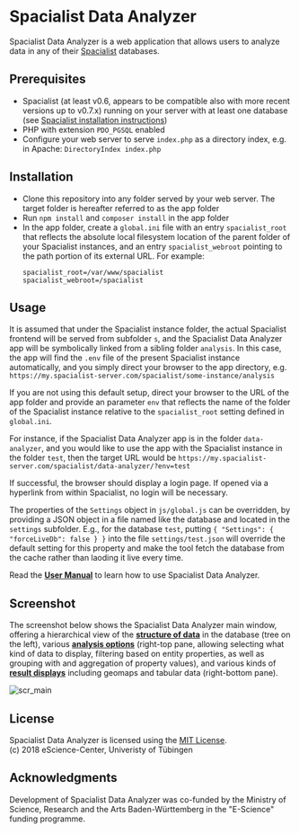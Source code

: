 # Spacialist Data Analyzer

Spacialist Data Analyzer is a web application that allows users to analyze data in any of their [Spacialist](https://github.com/eScienceCenter/Spacialist) databases.

## Prerequisites
* Spacialist (at least v0.6, appears to be compatible also with more recent versions up to v0.7.x) running on your server with at least one database (see [Spacialist installation instructions](https://github.com/eScienceCenter/Spacialist/blob/master/INSTALL.md))
* PHP with extension `PDO_PGSQL` enabled
* Configure your web server to serve `index.php` as a directory index, e.g. in Apache: `DirectoryIndex index.php`

## Installation
* Clone this repository into any folder served by your web server. The target folder is hereafter referred to as the app folder
* Run `npm install` and `composer install` in the app folder
* In the app folder, create a `global.ini` file with an entry `spacialist_root` that reflects the absolute local filesystem location of the parent folder of your Spacialist instances, and an entry `spacialist_webroot` pointing to the path portion of its external URL. For example:
    ```
    spacialist_root=/var/www/spacialist
    spacialist_webroot=/spacialist
    ```

## Usage
It is assumed that under the Spacialist instance folder, the actual Spacialist frontend will be served from subfolder `s`, and the Spacialist Data Analyzer app will be symbolically linked from a sibling folder `analysis`. In this case, the app will find the `.env` file of the present Spacialist instance automatically, and you simply direct your browser to the app directory, e.g. `https://my.spacialist-server.com/spacialist/some-instance/analysis`

If you are not using this default setup, direct your browser to the URL of the app folder and provide an parameter `env` that reflects the name of the folder of the Spacialist instance relative to the `spacialist_root` setting defined in `global.ini`.

For instance, if the Spacialist Data Analyzer app is in the folder `data-analyzer`, and you would like to use the app with the Spacialist instance in the folder `test`, then the target URL would be `https://my.spacialist-server.com/spacialist/data-analyzer/?env=test`

If successful, the browser should display a login page. If opened via a hyperlink from within Spacialist, no login will be necessary.

The properties of the `Settings` object in `js/global.js` can be overridden, by providing a JSON object in a file named like the database and located in the `settings` subfolder. E.g., for the database `test`, putting `{ "Settings": { "forceLiveDb": false } }` into the file `settings/test.json` will override the default setting for this property and make the tool fetch the database from the cache rather than laoding it live every time.

Read the **[User Manual](https://github.com/eScienceCenter/SpacialistDataAnalyzer/wiki/User-Manual)** to learn how to use Spacialist Data Analyzer.

## Screenshot

The screenshot below shows the Spacialist Data Analyzer main window, offering a hierarchical view of the **[structure of data](https://github.com/eScienceCenter/SpacialistDataAnalyzer/wiki/Database-Structure-Pane)** in the database (tree on the left), various **[analysis options](https://github.com/eScienceCenter/SpacialistDataAnalyzer/wiki/Analysis-Options-Pane)** (right-top pane, allowing selecting what kind of data to display, filtering based on entity properties, as well as grouping with and aggregation of property values), and various kinds of **[result displays](https://github.com/eScienceCenter/SpacialistDataAnalyzer/wiki/Result-Pane)** including geomaps and tabular data (right-bottom pane).

![scr_main]

## License

Spacialist Data Analyzer is licensed using the [MIT License](LICENSE.md).\
(c) 2018 eScience-Center, Univeristy of Tübingen

## Acknowledgments

Development of Spacialist Data Analyzer was co-funded by the Ministry of Science, Research and the Arts Baden-Württemberg in the "E-Science" funding programme.

[scr_main]: https://github.com/eScienceCenter/eScienceCenter.github.io/blob/master/assets/SpacialistDataAnalyzer/screenshots/main-window-readme.png?raw=true "Spacialist Data Analyzer"
